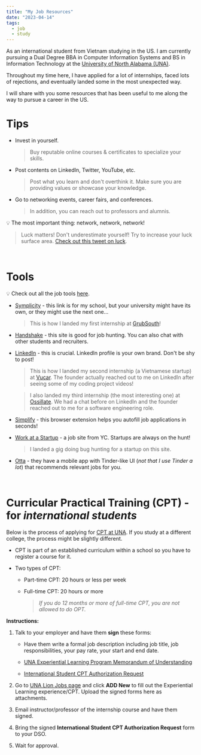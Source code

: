```yaml
---
title: "My Job Resources"
date: "2023-04-14"
tags:
  - job
  - study
---
```


As an international student from Vietnam studying in the US. I am currently pursuing a Dual Degree BBA in Computer Information Systems and BS in Information Technology at the [University of North Alabama (UNA)](https://www.una.edu/).

<!-- excerpt -->

Throughout my time here, I have applied for a lot of internships, faced lots of rejections, and eventually landed some in the most unexpected way.

I will share with you some resources that has been useful to me along the way to pursue a career in the US.

# Tips

- Invest in yourself.

  > Buy reputable online courses & certificates to specialize your skills.

- Post contents on LinkedIn, Twitter, YouTube, etc.

  > Post what you learn and don't overthink it. Make sure you are providing values or showcase your knowledge.

- Go to networking events, career fairs, and conferences.

  > In addition, you can reach out to professors and alumnis.

<aside>💡 The most important thing: network, network, network!</aside>

> Luck matters! Don't underestimate yourself! Try to increase your luck surface area. [Check out this tweet on luck](https://twitter.com/SahilBloom/status/1669773168154738707?s=20).

<br/>

# Tools

<aside>💡 Check out all the job tools <a href='https://nfcorange.com/job-tools/' target='_blank'>here</a>.</aside>

- [Symplicity](https://una-csm.symplicity.com/) - this link is for my school, but your university might have its own, or they might use the next one...

  > This is how I landed my first internship at [GrubSouth](https://www.grubsouth.com/)!

- [Handshake](https://joinhandshake.com/) - this site is good for job hunting. You can also chat with other students and recruiters.

- [LinkedIn](https://www.linkedin.com/) - this is crucial. LinkedIn profile is your own brand. Don't be shy to post!

  > This is how I landed my second internship (a Vietnamese startup) at [Vucar](https://www.linkedin.com/company/vucar/). The founder actually reached out to me on LinkedIn after seeing some of my coding project videos!

  > I also landed my third internship (the most interesting one) at [Ossillate](https://in.linkedin.com/company/ossillate?trk=public_profile_experience-item_profile-section-card_image-click). We had a chat before on LinkedIn and the founder reached out to me for a software engineering role.

- [Simplify](https://simplify.jobs/) - this browser extension helps you autofill job applications in seconds!

- [Work at a Startup](https://www.workatastartup.com/) - a job site from YC. Startups are always on the hunt!

  > I landed a gig doing bug hunting for a startup on this site.

- [Otta](https://otta.com/) - they have a mobile app with Tinder-like UI (_not that I use Tinder a lot_) that recommends relevant jobs for you.

<br/>

# Curricular Practical Training (CPT) - for _international students_

Below is the process of applying for [CPT at UNA](https://www.una.edu/international/international-student-services/cpt-curricular-practical-training.html). If you study at a different college, the process might be slightly different.

- CPT is part of an established curriculum within a school so you have to register a course for it.

- Two types of CPT:

  - Part-time CPT: 20 hours or less per week

  - Full-time CPT: 20 hours or more

    > _If you do 12 months or more of full-time CPT, you are not allowed to do OPT._

**Instructions:**

1. Talk to your employer and have them **sign** these forms:

   - Have them write a formal job description including job title, job responsibilities, your pay rate, your start and end date.

   - [UNA Experiential Learning Program Memorandum of Understanding](https://una.edu/career/experiential-learning/una-experential-learning-program-memorandum.pdf#Experiential%20Learning%20Application)

   - [International Student CPT Authorization Request](https://www.una.edu/international/docs-services/cpt-request-form-fillable-form.pdf)

2. Go to [UNA Lion Jobs page](https://una-csm.symplicity.com/students/index.php?mode=list&s=profile&ss=explearning) and click **ADD New** to fill out the Experiential Learning experience/CPT. Upload the signed forms here as attachments.

3. Email instructor/professor of the internship course and have them signed.

4. Bring the signed **International Student CPT Authorization Request** form to your DSO.

5. Wait for approval.
